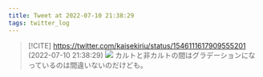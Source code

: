 ```yaml
---
title: Tweet at 2022-07-10 21:38:29
tags: twitter_log
---
```


> [!CITE] https://twitter.com/kaisekiriu/status/1546111617909555201 (2022-07-10 21:38:29)
> ![](https://twitter.com/kaisekiriu/status/1546111617909555201)
> カルトと非カルトの間はグラデーションになっているのは間違いないのだけども。
